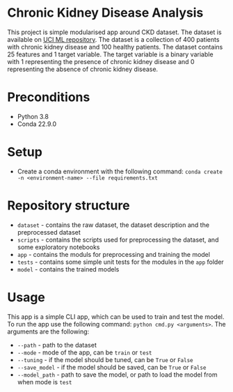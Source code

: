 # Chronic Kidney Disease Analysis

This project is simple modularised app around CKD dataset. 
The dataset is available on [UCI ML repository](https://archive.ics.uci.edu/ml/datasets/chronic_kidney_disease). 
The dataset is a collection of 400 patients with chronic kidney disease and 100 healthy patients. 
The dataset contains 25 features and 1 target variable. 
The target variable is a binary variable with 1 representing the presence of chronic kidney disease and 0 representing the absence of chronic kidney disease.

# Preconditions

- Python 3.8
- Conda 22.9.0

# Setup

- Create a conda environment with the following command: `conda create -n <environment-name> --file requirements.txt`

# Repository structure

- `dataset` - contains the raw dataset, the dataset description and the preprocessed dataset
- `scripts` - contains the scripts used for preprocessing the dataset, and some exploratory notebooks
- `app` - contains the moduls for preprocessing and training the model
- `tests` - contains some simple unit tests for the modules in the `app` folder
- `model` - contains the trained models

# Usage

This app is a simple CLI app, which can be used to train and test the model.
To run the app use the following command: `python cmd.py <arguments>`.
The arguments are the following:
- `--path` - path to the dataset
- `--mode` - mode of the app, can be `train` or `test`
- `--tuning` - if the model should be tuned, can be `True` or `False`
- `--save_model` - if the model should be saved, can be `True` or `False`
- `--model_path` - path to save the model, or path to load the model from when mode is `test`